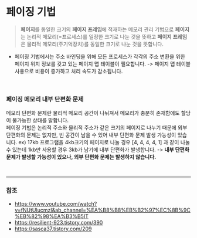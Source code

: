 # 페이징 기법
> **페이지**를 동일한 크기의 **페이지 프레임**에 적재하는 메모리 관리 기법으로 **페이지**는 논리적 메모리(=프로세스)를 일정한 크기로 나눈 것을 뜻하고 **페이지 프레임**은 물리적 메모리(주기억장치)를 동일한 크기로 나눈 것을 뜻합니다.
- 페이징 기법에서는 주소 바인딩을 위해 모든 프로세스가 각각의 주소 변환을 위한 페이지 위치 정보를 갖고 있는 페이지 맵 테이블이 필요합니다.
-> 페이지 맵 테이블 사용으로 비용이 증가하고 처리 속도가 감소됩니다.
<br>

### 페이징 메모리 내부 단편화 문제
메모리 단편화 문제란 물리적 메모리 공간이 나눠져서 메모리가 충분히 존재함에도 할당이 불가능한 상태를 말합니다.  
페이징 기법은 논리적 주소와 물리적 주소가 같은 크기의 페이지로 나누기 때문에 외부 단편화의 문제는 없지만, 빈 공간이 남을 수 있어 내부 단편화 문제 발생 가능성이 있습니다.
ex) 17kb 프로그램을 4kb크기의 페이지로 나눌 경우 [4, 4, 4, 4, 1] 과 같이 나눌 수 있는데 1kb만 사용할 경우 3kb가 남기에 내부 단편화가 발생합니다.
-> **내부 단편화 문제가 발생할 가능성이 있으나, 외부 단편화 문제는 발생하지 않습니다.**

<br>

---
### 참조
- https://www.youtube.com/watch?v=fNUtUlucmzI&ab_channel=%EA%B8%B8%EB%B2%97%EC%8B%9C%EB%82%98%EA%B3%B5IT
- https://resilient-923.tistory.com/390
- https://sasca37.tistory.com/209